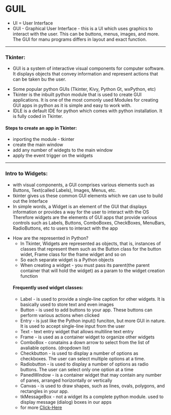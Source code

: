 # GUIL
- UI = User Interface
- GUI - Graphical User Interface - this is a UI which uses graphics to interact with the user. This can be buttons, menus, images, and more. The GUI for manu programs differs in layout and exact function.
***   
### Tkinter:
- GUI is a system of interactive visual components for computer software. It displays objects that convey information and represent actions that can be taken bu the user.
* Some popular python GUIs (Tkinter, Kivy, Python Gt, wxPython, etc)
* Tkinter is the inbuilt python module that is used to create GUI applications. It is one of the most comonly used Modules for creating GUI apps in python as it is simple and easy to work with.
* IDLE is a default IDE for python which comes with python installation. It is fully coded in Tkinter.
#### Steps to create an app in Tkinter:
* inporting the module - tkinter 
* create the main window
* add any number of widegts to the main window
* apply the event trigger on the widgets 
***   
### Intro to Widgets:
- with visual components, a GUI comprises various elements such as Buttons, Text(called Labels), Images, Menus, etc.
- tkinter gives us these common GUI elements which we can use to build out the Interface
- In simple words, a Widget is an element of the GUI that displays information or provides a way for the user to interact with the OS Therefore widgets are the elements of GUI apps that provide various controls such as Labels, Buttons, ComboBoxes, CheckBoxes, MenuBars, RadioButtons, etc to users to interact with the app
* How are the represented in Python?
    * In Tkinter, Widgets are represented as objects, that is, instances of classes that represent them such as the Button class for the button widet, Frame class for the frame widget and so on 
    * So each separate widget is a Python objects
    * When creating a widget - you must pass its parent(the parent container that will hold the widget) as a param to the widget creation function 
    #### Frequently used widget classes:
    * Label - is used to provide a single-line caption for other widgets. It is     
        basically used to store text and even images
    * Button - is used to add buttons to your app. These buttons can perform various 
        actions when clicked
    * Entry - is just like the Python input() funciton, but more GUI in nature. It is 
        used to accept single-line input from the user 
    * Text - text entry widget that allows multiline text entry 
    * Frame - is used as a container widget to organize other widgets 
    * ComboBox - conatains a down arrow to select from the list of avaliable options. 
        (dropdown list)
    * Checkbutton - is used to display a number of options as checkboxes. The user 
        can select multiple options at a time.
    * Radiobutton - is used to display a number of options as radio buttons. The user 
        can select only one option at a time 
    * PanedWindow - is a container widget that may contain any number of panes, 
        arranged horizontally or vertically
    * Canvas - is used to draw shapes, such as lines, ovals, polygons, and rectangles 
        in your app.
    * tkMessageBox - not a widget its a complete python module. used to display 
        message (dialog) boxes in our apps 
    * for more [Click-Here](docs.python.org/3/library/tkinter.html#module-tkinter)